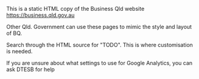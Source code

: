 This is a static HTML copy of the Business Qld website https://business.qld.gov.au

Other Qld. Government can use these pages to mimic the style and layout of BQ.

Search through the HTML source for "TODO". This is where customisation is needed.

If you are unsure about what settings to use for Google Analytics, you can ask DTESB for help 

